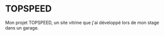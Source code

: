 # TOPSPEED
Mon projet TOPSPEED, un site vitrine que j'ai développé lors de mon stage dans un garage.

